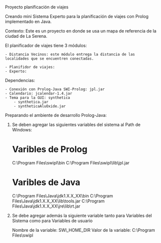 Proyecto planificación de viajes

Creando mini Sistema Experto para la planificación de viajes con Prolog implementado en Java.

Contexto: Este es un proyecto en donde se usa un mapa de referencia de la ciudad de La Serena.

El planificador de viajes tiene 3 módulos: 

	- Distancia Vecinos: este módulo entrega la distancia de las localidades que se encuentren conectadas.

	- Planifidor de viajes: 
	- Experto:

Dependencias:

	- Conexión con Prolog-Java SWI-Prolog: jpl.jar
	- Calendario: jcalendar-1.4.jar
	- Tema para la GUI: synthetica 
		- synthetica.jar 
		- syntheticaAluOxide.jar 

Preparando el ambiente de desarrollo Prolog-Java:

1) Se deben agregar las siguientes variables del sistema al Path de Windows:

	# Varibles de Prolog

	C:\Program Files\swipl\bin
	C:\Program Files\swipl\lib\jpl.jar

	# Varibles de Java

	C:\Program Files\Java\jdk1.X.X_XX\bin
	C:\Program Files\Java\jdk1.X.X_XX\lib\tools.jar
	C:\Program Files\Java\jdk1.X.X_XX\jre\lib\rt.jar


2) Se debe agregar además la siguiente variable tanto para Variables del Sistema como para Variables de usuario

	 Nombre de la variable: SWI_HOME_DIR
	 Valor de la variable:  C:\Program Files\swipl